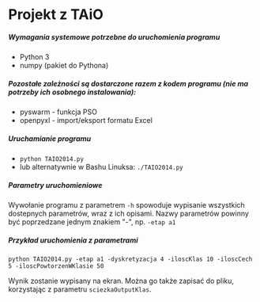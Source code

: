 Projekt z TAiO
==============

##### Wymagania systemowe potrzebne do uruchomienia programu

* Python 3
* numpy (pakiet do Pythona)

##### Pozostałe zależności są dostarczone razem z kodem programu (nie ma potrzeby ich osobnego instalowania):

* pyswarm  - funkcja PSO
* openpyxl - import/eksport formatu Excel

##### Uruchamianie programu

* `python TAIO2014.py`
* lub alternatywnie w Bashu Linuksa: `./TAIO2014.py`

##### Parametry uruchomieniowe

Wywołanie programu z parametrem `-h` spowoduje wypisanie wszystkich dostepnych parametrów, wraz z ich opisami.
Nazwy parametrów powinny być poprzedzane jednym znakiem "-", np. `-etap a1`

##### Przykład uruchomienia z parametrami
`python TAIO2014.py -etap a1 -dyskretyzacja 4 -iloscKlas 10 -iloscCech 5 -iloscPowtorzenWKlasie 50`

Wynik zostanie wypisany na ekran. Można go także zapisać do pliku, korzystając z parametru `sciezkaOutputKlas`.